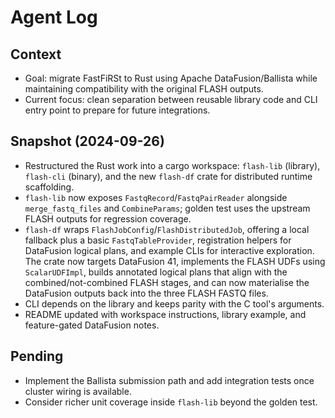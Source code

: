 # Agent Log

## Context

- Goal: migrate FastFiRSt to Rust using Apache DataFusion/Ballista while
  maintaining compatibility with the original FLASH outputs.
- Current focus: clean separation between reusable library code and CLI entry
  point to prepare for future integrations.

## Snapshot (2024-09-26)

- Restructured the Rust work into a cargo workspace: `flash-lib` (library),
  `flash-cli` (binary), and the new `flash-df` crate for distributed runtime
  scaffolding.
- `flash-lib` now exposes `FastqRecord`/`FastqPairReader` alongside
  `merge_fastq_files` and `CombineParams`; golden test uses the upstream FLASH
  outputs for regression coverage.
- `flash-df` wraps `FlashJobConfig`/`FlashDistributedJob`, offering a local
  fallback plus a basic `FastqTableProvider`, registration helpers for
  DataFusion logical plans, and example CLIs for interactive exploration. The
  crate now targets DataFusion 41, implements the FLASH UDFs using
  `ScalarUDFImpl`, builds annotated logical plans that align with the
  combined/not-combined FLASH stages, and can now materialise the DataFusion
  outputs back into the three FLASH FASTQ files.
- CLI depends on the library and keeps parity with the C tool's arguments.
- README updated with workspace instructions, library example, and feature-gated
  DataFusion notes.

## Pending

- Implement the Ballista submission path and add integration tests once cluster
  wiring is available.
- Consider richer unit coverage inside `flash-lib` beyond the golden test.
